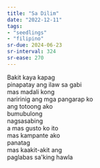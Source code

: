 ```yaml
---
title: "Sa Dilim"
date: "2022-12-11"
tags:
- "seedlings"
- "filipino"
sr-due: 2024-06-23
sr-interval: 324
sr-ease: 270
---
```


Bakit kaya kapag  
pinapatay ang ilaw sa gabi  
mas madali kong  
naririnig ang mga pangarap ko  
ang totoong ako  
bumubulong  
nagsasabing  
a mas gusto ko ito  
mas kampante ako  
panatag  
mas kaakit-akit ang  
paglabas sa'king hawla  